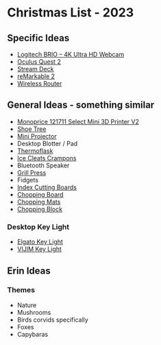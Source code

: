 # Christmas List - 2023

## Specific Ideas

- [Logitech BRIO – 4K Ultra HD Webcam](https://www.amazon.ca/dp/B01N5UOYC4/?coliid=I36OZBMKHAH278&colid=1KYZC0EXP4DW5&psc=1&ref_=lv_ov_lig_dp_it)
- [Oculus Quest 2](https://www.oculus.com/quest-2/)
- [Stream Deck](https://www.elgato.com/en/stream-deck)
- [reMarkable 2](https://remarkable.com/store/remarkable-2)
- [Wireless Router](https://www.memoryexpress.com/Products/MX00122388)

## General Ideas - something similar

- [Monoprice 121711 Select Mini 3D Printer V2](https://www.amazon.ca/dp/B073ZLSMFT/?coliid=I29ELHJ3B84FZP&colid=3RNKCRK7F41RS&psc=1&ref_=lv_ov_lig_dp_it)
- [Shoe Tree](https://www.woodlore.com/shoe-trees-inserts/)
- [Mini Projector](https://www.amazon.ca/dp/B08Z7FSNX9)
- Desktop Blotter / Pad
- [Thermoflask](https://www.amazon.ca/dp/B08T6GWRN6/?coliid=I1DKUIR6RTNULJ&colid=1KYZC0EXP4DW5&psc=1)
- [Ice Cleats Crampons](https://www.amazon.ca/Microspikes-Crampons-Traction-Footwear-Stainless/dp/B098QHSN9H)
- Bluetooth Speaker
- [Grill Press](https://www.amazon.ca/dp/B00063RXNI/?coliid=I1TTIH4RJ8KPVH&colid=1KYZC0EXP4DW5)
- Fidgets
- [Index Cutting Boards](https://www.josephjoseph.com/products/folio-slim-3-piece-chopping-board-set-multicolour)
- [Chopping Board](https://www.josephjoseph.com/products/chop2pot-chopping-board-set-blue)
- [Chopping Mats](https://www.josephjoseph.com/products/pop-chopping-board-set-blue)
- [Chopping Block](https://www.josephjoseph.com/products/cut-carve-plus-multi-function-chopping-board-black)

### Desktop Key Light

- [Elgato Key Light](https://www.amazon.ca/Elgato-Key-Light-Professional-App-Enabled/dp/B07L755X9G/)
- [VIJIM Key Light](https://www.amazon.ca/VIJIM-Streaming-Extendable-Professional-Photography/dp/B08NPXNYWP/)

## Erin Ideas



### Themes
- Nature
- Mushrooms
- Birds corvids specifically
- Foxes
- Capybaras
